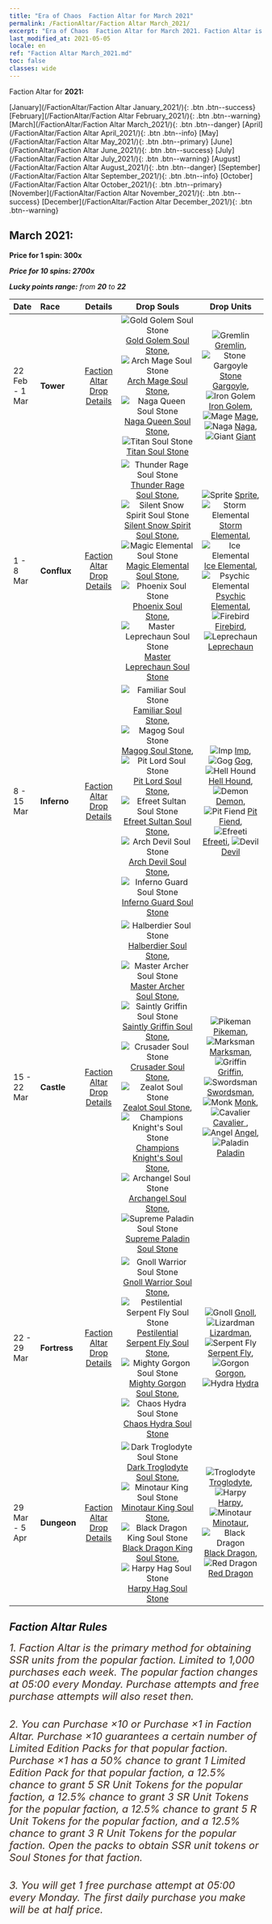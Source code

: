 ```yaml
---
title: "Era of Chaos  Faction Altar for March 2021"
permalink: /FactionAltar/Faction Altar March_2021/
excerpt: "Era of Chaos  Faction Altar for March 2021. Faction Altar is the primary method for obtaining SSR units from the popular faction. Limited to 1,000 purchases each week. The popular faction changes at 05:00 every Monday. Purchase attempts and free purchase attempts will also reset then."
last_modified_at: 2021-05-05
locale: en
ref: "Faction Altar March_2021.md"
toc: false
classes: wide
---
```


  Faction Altar for **2021:**

  [January](/FactionAltar/Faction Altar January_2021/){: .btn .btn--success} [February](/FactionAltar/Faction Altar February_2021/){: .btn .btn--warning} [March](/FactionAltar/Faction Altar March_2021/){: .btn .btn--danger} [April](/FactionAltar/Faction Altar April_2021/){: .btn .btn--info} [May](/FactionAltar/Faction Altar May_2021/){: .btn .btn--primary} [June](/FactionAltar/Faction Altar June_2021/){: .btn .btn--success} [July](/FactionAltar/Faction Altar July_2021/){: .btn .btn--warning} [August](/FactionAltar/Faction Altar August_2021/){: .btn .btn--danger} [September](/FactionAltar/Faction Altar September_2021/){: .btn .btn--info} [October](/FactionAltar/Faction Altar October_2021/){: .btn .btn--primary} [November](/FactionAltar/Faction Altar November_2021/){: .btn .btn--success} [December](/FactionAltar/Faction Altar December_2021/){: .btn .btn--warning} 

## March 2021:

  **Price for 1 spin: 300x** <i class="fas fa-gem"/>

  **Price for 10 spins: 2700x** <i class="fas fa-gem"/>

  **Lucky points range:** from **20** to **22**

  |    Date    |  Race  |  Details  |   Drop Souls   | Drop Units |
  |:-----------|:-------|:---------:|:--------------:|:----------:|
  | 22 Feb - 1 Mar | **Tower** | [Faction Altar Drop Details](/FactionAltar/DROP_106/) | ![Gold Golem Soul Stone](/images/u/tia_tieren.jpg) [Gold Golem Soul Stone](/Items/unt_322/), ![Arch Mage Soul Stone](/images/u/tia_dafashi.jpg) [Arch Mage Soul Stone](/Items/unt_323/), ![Naga Queen Soul Stone](/images/u/tia_shenv.jpg) [Naga Queen Soul Stone](/Items/unt_325/), ![Titan Soul Stone](/images/u/tia_taitan.jpg) [Titan Soul Stone](/Items/unt_326/) | ![Gremlin](/images/u/ti_xiaoyaojing.jpg) [Gremlin](/Items/unt_235/), ![Stone Gargoyle](/images/u/ti_shixianggui.jpg) [Stone Gargoyle](/Items/unt_236/), ![Iron Golem](/images/u/ti_tieren.jpg) [Iron Golem](/Items/unt_237/), ![Mage](/images/u/ti_dafashi.jpg) [Mage](/Items/unt_238/), ![Naga](/images/u/ti_shenv.jpg) [Naga](/Items/unt_240/), ![Giant ](/images/u/ti_taitan.jpg) [Giant ](/Items/unt_241/) | 
  | 1 - 8 Mar | **Conflux** | [Faction Altar Drop Details](/FactionAltar/DROP_109/) | ![Thunder Rage Soul Stone](/images/u/tia_leiyuansu.jpg) [Thunder Rage Soul Stone](/Items/unt_344/), ![Silent Snow Spirit Soul Stone](/images/u/tia_bingyuansu.jpg) [Silent Snow Spirit Soul Stone](/Items/unt_345/), ![Magic Elemental Soul Stone](/images/u/tia_jingshenyuansu.jpg) [Magic Elemental Soul Stone](/Items/unt_347/), ![Phoenix Soul Stone](/images/u/tia_fenghuang.jpg) [Phoenix Soul Stone](/Items/unt_348/), ![Master Leprechaun Soul Stone](/images/u/tia_conglinyaojing.jpg) [Master Leprechaun Soul Stone](/Items/unt_349/) | ![Sprite](/images/u/ti_mofaxianling.jpg) [Sprite](/Items/unt_262/), ![Storm Elemental](/images/u/ti_leiyuansu2.jpg) [Storm Elemental](/Items/unt_263/), ![Ice Elemental](/images/u/ti_bingyuansu2.jpg) [Ice Elemental](/Items/unt_264/), ![Psychic Elemental](/images/u/ti_jingshenyuansu.jpg) [Psychic Elemental](/Items/unt_267/), ![Firebird](/images/u/ti_fenghuang.jpg) [Firebird](/Items/unt_268/), ![Leprechaun](/images/u/ti_conglinyaojing.jpg) [Leprechaun](/Items/unt_270/) | 
  | 8 - 15 Mar | **Inferno** | [Faction Altar Drop Details](/FactionAltar/DROP_105/) | ![Familiar Soul Stone](/images/u/tia_xiaoemo.jpg) [Familiar Soul Stone](/Items/unt_313/), ![Magog Soul Stone](/images/u/tia_touhuoguai.jpg) [Magog Soul Stone](/Items/unt_314/), ![Pit Lord Soul Stone](/images/u/tia_diyulingzhu.jpg) [Pit Lord Soul Stone](/Items/unt_316/), ![Efreet Sultan Soul Stone](/images/u/tia_liehuojingling.jpg) [Efreet Sultan Soul Stone](/Items/unt_317/), ![Arch Devil Soul Stone](/images/u/tia_daemo.jpg) [Arch Devil Soul Stone](/Items/unt_318/), ![Inferno Guard Soul Stone](/images/u/tia_changjiaoemo.jpg) [Inferno Guard Soul Stone](/Items/unt_315/) | ![Imp](/images/u/ti_xiaoemo.jpg) [Imp](/Items/unt_226/), ![Gog](/images/u/ti_touhuoguai.jpg) [Gog](/Items/unt_227/), ![Hell Hound](/images/u/ti_santouquan.jpg) [Hell Hound](/Items/unt_228/), ![Demon](/images/u/ti_changjiaoemo.jpg) [Demon](/Items/unt_229/), ![Pit Fiend](/images/u/ti_diyulingzhu.jpg) [Pit Fiend](/Items/unt_230/), ![Efreeti](/images/u/ti_liehuojingling.jpg) [Efreeti](/Items/unt_231/), ![Devil](/images/u/ti_daemo.jpg) [Devil](/Items/unt_232/) | 
  | 15 - 22 Mar | **Castle** | [Faction Altar Drop Details](/FactionAltar/DROP_101/) | ![Halberdier Soul Stone](/images/u/tia_jibing.jpg) [Halberdier Soul Stone](/Items/unt_282/), ![Master Archer Soul Stone](/images/u/tia_nushou.jpg) [Master Archer Soul Stone](/Items/unt_283/), ![Saintly Griffin Soul Stone](/images/u/tia_shijiu.jpg) [Saintly Griffin Soul Stone](/Items/unt_284/), ![Crusader Soul Stone](/images/u/tia_shizijun.jpg) [Crusader Soul Stone](/Items/unt_285/), ![Zealot Soul Stone](/images/u/tia_senglv.jpg) [Zealot Soul Stone](/Items/unt_286/), ![Champions Knight's Soul Stone](/images/u/tia_qishi.jpg) [Champions Knight's Soul Stone](/Items/unt_287/), ![Archangel Soul Stone](/images/u/tia_datianshi.jpg) [Archangel Soul Stone](/Items/unt_288/), ![Supreme Paladin Soul Stone](/images/u/tia_shengqishi.jpg) [Supreme Paladin Soul Stone](/Items/unt_289/) | ![Pikeman](/images/u/ti_jibing.jpg) [Pikeman](/Items/unt_190/), ![Marksman](/images/u/ti_nushou.jpg) [Marksman](/Items/unt_191/), ![Griffin](/images/u/ti_shijiu.jpg) [Griffin](/Items/unt_192/), ![Swordsman](/images/u/ti_shizijun.jpg) [Swordsman](/Items/unt_193/), ![Monk](/images/u/ti_senglv.jpg) [Monk](/Items/unt_194/), ![Cavalier ](/images/u/ti_qishi.jpg) [Cavalier ](/Items/unt_195/), ![Angel](/images/u/ti_datianshi.jpg) [Angel](/Items/unt_196/), ![Paladin](/images/u/ti_shengqishi.jpg) [Paladin](/Items/unt_197/) | 
  | 22 - 29 Mar | **Fortress** | [Faction Altar Drop Details](/FactionAltar/DROP_108/) | ![Gnoll Warrior Soul Stone](/images/u/tia_langren.jpg) [Gnoll Warrior Soul Stone](/Items/unt_336/), ![Pestilential Serpent Fly Soul Stone](/images/u/tia_longying.jpg) [Pestilential Serpent Fly Soul Stone](/Items/unt_337/), ![Mighty Gorgon Soul Stone](/images/u/tia_manniu.jpg) [Mighty Gorgon Soul Stone](/Items/unt_339/), ![Chaos Hydra Soul Stone](/images/u/tia_duotoulong.jpg) [Chaos Hydra Soul Stone](/Items/unt_341/) | ![Gnoll](/images/u/ti_langren.jpg) [Gnoll](/Items/unt_253/), ![Lizardman](/images/u/ti_xiyiren.jpg) [Lizardman](/Items/unt_254/), ![Serpent Fly](/images/u/ti_longying.jpg) [Serpent Fly](/Items/unt_255/), ![Gorgon](/images/u/ti_manniu.jpg) [Gorgon](/Items/unt_257/), ![Hydra](/images/u/ti_duotoulong.jpg) [Hydra](/Items/unt_259/) | 
  | 29 Mar - 5 Apr | **Dungeon** | [Faction Altar Drop Details](/FactionAltar/DROP_107/) | ![Dark Troglodyte Soul Stone](/images/u/tia_dongxueren.jpg) [Dark Troglodyte Soul Stone](/Items/unt_328/), ![Minotaur King Soul Stone](/images/u/tia_niutouguai.jpg) [Minotaur King Soul Stone](/Items/unt_332/), ![Black Dragon King Soul Stone](/images/u/tia_heilong.jpg) [Black Dragon King Soul Stone](/Items/unt_334/), ![Harpy Hag Soul Stone](/images/u/tia_yingshenren.jpg) [Harpy Hag Soul Stone](/Items/unt_329/) | ![Troglodyte](/images/u/ti_dongxueren.jpg) [Troglodyte](/Items/unt_244/), ![Harpy](/images/u/ti_yingshenren.jpg) [Harpy](/Items/unt_245/), ![Minotaur](/images/u/ti_niutouguai.jpg) [Minotaur](/Items/unt_248/), ![Black Dragon](/images/u/ti_heilong.jpg) [Black Dragon](/Items/unt_250/), ![Red Dragon](/images/u/ti_chilong.jpg) [Red Dragon](/Items/unt_251/) | 




## Faction Altar Rules

  <span style="color: #3c2a1e;font-size:20px">1. Faction Altar is the primary method for obtaining SSR units from the popular faction. Limited to 1,000 purchases each week. The popular faction changes at 05:00 every Monday. Purchase attempts and free purchase attempts will also reset then.</span><br/>

<br/>  <span style="color: #3c2a1e;font-size:20px">2. You can Purchase ×10 or Purchase ×1 in Faction Altar. Purchase ×10 guarantees a certain number of Limited Edition Packs for that popular faction. Purchase ×1 has a 50% chance to grant 1 Limited Edition Pack for that popular faction, a 12.5% chance to grant 5 SR Unit Tokens for the popular faction, a 12.5% chance to grant 3 SR Unit Tokens for the popular faction, a 12.5% chance to grant 5 R Unit Tokens for the popular faction, and a 12.5% chance to grant 3 R Unit Tokens for the popular faction. Open the packs to obtain SSR unit tokens or Soul Stones for that faction.</span>

<br/>  <span style="color: #3c2a1e;font-size:20px">3. You will get 1 free purchase attempt at 05:00 every Monday. The first daily purchase you make will be at half price.</span><br/>

<br/>